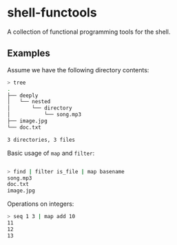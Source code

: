 # shell-functools

A collection of functional programming tools for the shell.

## Examples

Assume we have the following directory contents:
``` bash
> tree
.
├── deeply
│   └── nested
│       └── directory
│           └── song.mp3
├── image.jpg
└── doc.txt

3 directories, 3 files
```

Basic usage of `map` and `filter`:
``` bash

> find | filter is_file | map basename
song.mp3
doc.txt
image.jpg
```

Operations on integers:
``` bash
> seq 1 3 | map add 10
11
12
13
```
